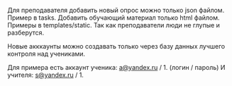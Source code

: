 Для преподавателя добавить новый опрос можно только json файлом. Пример в tasks.
Добавить обучающий материал только html файлом. Примеры в templates/static.
Так как преподаватели люди не глупые и разберутся.

Новые акккаунты можно создавать только через базу данных лучшего контроля над учениками.

Для примера есть аккаунт ученика: a@yandex.ru / 1. (логин / пароль)
И учителя: s@yandex.ru / 1.
